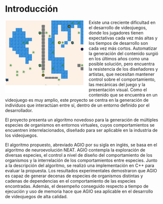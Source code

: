 # Introducción

<img align="left" src="sim.png" alt="imagen" width="275"/> 
Existe una creciente dificultad en el desarrollo de videojuegos, donde los jugadores tienen expectativas cada vez más altas y los tiempos de desarrollo son cada vez más cortos. Automatizar la generación del contenido surgió en los últimos años como una posible solución, pero encuentra la resistencia de los diseñadores y artistas, que necesitan mantener control sobre el comportamiento, las mecánicas del juego y la presentación visual. Como el contenido que se encuentra en un videojuego es muy amplio, este proyecto se centra en la generación de individuos que interactúan entre sí, dentro de un entorno definido por el desarrollador.

El proyecto presenta un algoritmo novedoso para la generación de múltiples especies de organismos en entornos virtuales, cuyos comportamientos se encuentren interrelacionados, diseñado para ser aplicable en la industria de los videojuegos.

El algoritmo propuesto, abreviado AGIO por su sigla en inglés, se basa en el algoritmo de neuroevolución NEAT. AGIO contempla la exploración de diversas especies, el control a nivel de diseño del comportamiento de los organismos y la interrelación de los comportamientos entre especies. Junto a la descripción del algoritmo, se realizó una implementación en C++ para evaluar la propuesta. Los resultados experimentales demostraron que AGIO es capaz de generar decenas de especies de organismos distintas y cadenas de dependencias en el comportamiento de las especies encontradas. Además, el desempeño conseguido respecto a tiempo de ejecución y uso de memoria hace que AGIO sea aplicable en el desarrollo de videojuegos de alta calidad.


